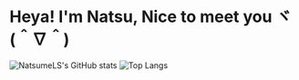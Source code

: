 # Heya! I'm Natsu, Nice to meet you ヾ(＾∇＾)
![NatsumeLS's GitHub stats](https://github-readme-stats.vercel.app/api?username=NatsumeLS&line_height=24&count_private=true&show_icons=true&theme=merko)
![Top Langs](https://github-readme-stats.vercel.app/api/top-langs/?username=NatsumeLS&layout=compact&langs_count=8&theme=merko)
